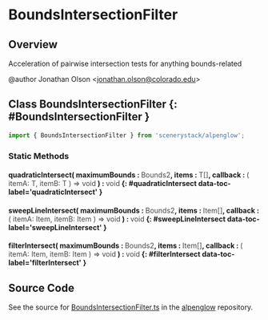 # BoundsIntersectionFilter

## Overview

Acceleration of pairwise intersection tests for anything bounds-related

@author Jonathan Olson &lt;jonathan.olson@colorado.edu&gt;

## Class BoundsIntersectionFilter {: #BoundsIntersectionFilter }


```js
import { BoundsIntersectionFilter } from 'scenerystack/alpenglow';
```
### Static Methods

#### quadraticIntersect( maximumBounds : <span style="font-weight: 400; opacity: 80%;">Bounds2</span>, items : <span style="font-weight: 400; opacity: 80%;">T[]</span>, callback : <span style="font-weight: 400; opacity: 80%;">( itemA: T, itemB: T ) =&gt; void</span> ) : <span style="font-weight: 400; opacity: 80%;">void</span> {: #quadraticIntersect data-toc-label='quadraticIntersect' }

#### sweepLineIntersect( maximumBounds : <span style="font-weight: 400; opacity: 80%;">Bounds2</span>, items : <span style="font-weight: 400; opacity: 80%;">Item[]</span>, callback : <span style="font-weight: 400; opacity: 80%;">( itemA: Item, itemB: Item ) =&gt; void</span> ) : <span style="font-weight: 400; opacity: 80%;">void</span> {: #sweepLineIntersect data-toc-label='sweepLineIntersect' }

#### filterIntersect( maximumBounds : <span style="font-weight: 400; opacity: 80%;">Bounds2</span>, items : <span style="font-weight: 400; opacity: 80%;">Item[]</span>, callback : <span style="font-weight: 400; opacity: 80%;">( itemA: Item, itemB: Item ) =&gt; void</span> ) : <span style="font-weight: 400; opacity: 80%;">void</span> {: #filterIntersect data-toc-label='filterIntersect' }



## Source Code

See the source for [BoundsIntersectionFilter.ts](https://github.com/phetsims/alpenglow/blob/main/js/cag/BoundsIntersectionFilter.ts) in the [alpenglow](https://github.com/phetsims/alpenglow) repository.
